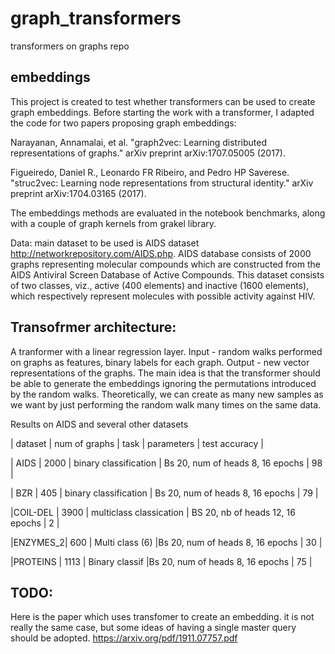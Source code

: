 # graph_transformers
transformers on graphs repo

## embeddings
This project is created to test whether transformers can be used to create graph embeddings. 
Before starting the work with a transformer, I adapted the code for two papers proposing graph embeddings:

Narayanan, Annamalai, et al. "graph2vec: Learning distributed representations of graphs." arXiv preprint arXiv:1707.05005 (2017).

Figueiredo, Daniel R., Leonardo FR Ribeiro, and Pedro HP Saverese. "struc2vec: Learning node representations from structural identity." arXiv preprint arXiv:1704.03165 (2017).

The embeddings methods are evaluated in the notebook benchmarks, along with a couple of graph kernels from grakel library.

Data: main dataset to be used is AIDS dataset http://networkrepository.com/AIDS.php.
AIDS database consists of 2000 graphs representing molecular compounds which are
constructed from the AIDS Antiviral Screen Database of Active Compounds. This dataset consists of two
classes, viz., active (400 elements) and inactive (1600 elements), which respectively represent molecules with
possible activity against HIV.

## Transofrmer architecture:
A tranformer with a linear regression layer.
Input - random walks performed on graphs as features, binary labels for each graph.
Output - new vector representations of the graphs. The main idea is that the transformer should be able to generate the embeddings 
ignoring the permutations introduced by the random walks. 
Theoretically, we can create as many new samples as we want by just performing the random walk many times on the same data.

Results on AIDS and several other datasets

| dataset | num of graphs |          task           |           parameters             | test accuracy  |

|  AIDS   |     2000      |  binary classification  | Bs 20, num of heads 8, 16 epochs |      98        |

|   BZR   |     405       |  binary classification  | Bs 20, num of heads 8, 16 epochs |      79        |

|COIL-DEL |    3900       | multiclass classication | BS 20, nb of heads 12, 16 epochs |       2        |

|ENZYMES_2|     600       |     Multi class (6)     |Bs 20, num of heads 8, 16 epochs  |       30       |

|PROTEINS |    1113       |     Binary classif      |Bs 20, num of heads 8, 16 epochs  |       75       |



## TODO: 
Here is the paper which uses transfomer to create an embedding.  it is not really the same case, but some ideas of having a single master query should be adopted.
https://arxiv.org/pdf/1911.07757.pdf
